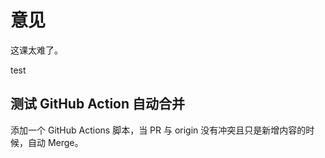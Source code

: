 # 意见

这课太难了。

test
## 测试 GitHub Action 自动合并

添加一个 GitHub Actions 脚本，当 PR 与 origin 没有冲突且只是新增内容的时候，自动 Merge。

